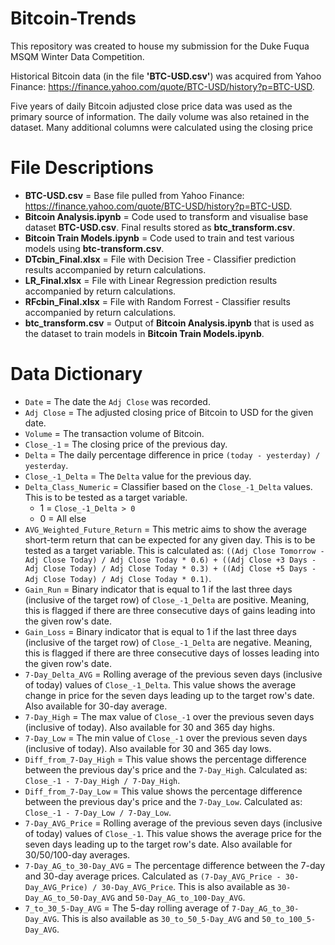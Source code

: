 # Bitcoin-Trends
This repository was created to house my submission for the Duke Fuqua MSQM Winter Data Competition. 

Historical Bitcoin data (in the file **'BTC-USD.csv'**) was acquired from Yahoo Finance: https://finance.yahoo.com/quote/BTC-USD/history?p=BTC-USD.

Five years of daily Bitcoin adjusted close price data was used as the primary source of information. The daily volume was also retained in the dataset. Many additional columns were calculated using the closing price

# File Descriptions

* **BTC-USD.csv** = Base file pulled from Yahoo Finance: https://finance.yahoo.com/quote/BTC-USD/history?p=BTC-USD.
* **Bitcoin Analysis.ipynb** = Code used to transform and visualise base dataset **BTC-USD.csv**. Final results stored as **btc_transform.csv**.
* **Bitcoin Train Models.ipynb** = Code used to train and test various models using **btc-transform.csv**. 
* **DTcbin_Final.xlsx** = File with Decision Tree - Classifier prediction results accompanied by return calculations.
* **LR_Final.xlsx** = File with Linear Regression prediction results accompanied by return calculations.
* **RFcbin_Final.xlsx** = File with Random Forrest - Classifier results accompanied by return calculations.
* **btc_transform.csv** = Output of **Bitcoin Analysis.ipynb** that is used as the dataset to train models in **Bitcoin Train Models.ipynb**.

# Data Dictionary

* `Date` = The date the `Adj Close` was recorded.
* `Adj Close` = The adjusted closing price of Bitcoin to USD for the given date. 
* `Volume` = The transaction volume of Bitcoin.
* `Close_-1` = The closing price of the previous day.
* `Delta` = The daily percentage difference in price `(today - yesterday) / yesterday`.
* `Close_-1_Delta` = The `Delta` value for the previous day.
* `Delta_Class_Numeric` = Classifier based on the `Close_-1_Delta` values. This is to be tested as a target variable.
    * 1 = `Close_-1_Delta > 0`
    * 0 = All else
* `AVG_Weighted_Future_Return` = This metric aims to show the average short-term return that can be expected for any given day. This is to be tested as a target variable. This is calculated as: `((Adj Close Tomorrow - Adj Close Today) / Adj Close Today * 0.6) + ((Adj Close +3 Days - Adj Close Today) / Adj Close Today * 0.3) + ((Adj Close +5 Days - Adj Close Today) / Adj Close Today * 0.1)`.
* `Gain_Run` = Binary indicator that is equal to 1 if the last three days (inclusive of the target row) of `Close_-1_Delta` are positive. Meaning, this is flagged if there are three consecutive days of gains leading into the given row's date.
* `Gain_Loss` = Binary indicator that is equal to 1 if the last three days (inclusive of the target row) of `Close_-1_Delta` are negative. Meaning, this is flagged if there are three consecutive days of losses leading into the given row's date.
* `7-Day_Delta_AVG` = Rolling average of the previous seven days (inclusive of today) values of `Close_-1_Delta`. This value shows the average change in price for the seven days leading up to the target row's date. Also available for 30-day average.
* `7-Day_High` = The max value of `Close_-1` over the previous seven days (inclusive of today). Also available for 30 and 365 day highs.
* `7-Day_Low` = The min value of `Close_-1` over the previous seven days (inclusive of today). Also available for 30 and 365 day lows.
* `Diff_from_7-Day_High` = This value shows the percentage difference between the previous day's price and the `7-Day_High`. Calculated as: `Close_-1 - 7-Day_High / 7-Day_High`.
* `Diff_from_7-Day_Low` = This value shows the percentage difference between the previous day's price and the `7-Day_Low`. Calculated as: `Close_-1 - 7-Day_Low / 7-Day_Low`.
* `7-Day_AVG_Price` = Rolling average of the previous seven days (inclusive of today) values of `Close_-1`. This value shows the average price for the seven days leading up to the target row's date. Also available for 30/50/100-day averages.
* `7-Day_AG_to_30-Day_AVG` = The percentage difference between the 7-day and 30-day average prices. Calculated as `(7-Day_AVG_Price - 30-Day_AVG_Price) / 30-Day_AVG_Price`. This is also available as `30-Day_AG_to_50-Day_AVG` and `50-Day_AG_to_100-Day_AVG`.
* `7_to_30_5-Day_AVG` = The 5-day rolling average of `7-Day_AG_to_30-Day_AVG`. This is also available as `30_to_50_5-Day_AVG` and `50_to_100_5-Day_AVG`.
